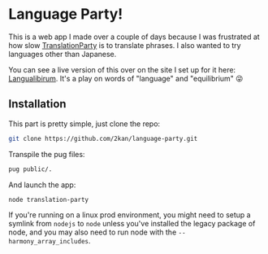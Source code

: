 # Language Party!

This is a web app I made over a couple of days because I was frustrated at how slow [TranslationParty](http://www.translationparty.com/) is to translate phrases. I also wanted to try languages other than Japanese.

You can see a live version of this over on the site I set up for it here: [Langualibirum](langualibrium.com). It's a play on words of "language" and "equilibrium" 😜

## Installation

This part is pretty simple, just clone the repo:
```sh
git clone https://github.com/2kan/language-party.git
```

Transpile the pug files:
```sh
pug public/.
```

And launch the app:
```sh
node translation-party
```

If you're running on a linux prod environment, you might need to setup a symlink from `nodejs` to `node` unless you've installed the legacy package of node, and you may also need to run node with the `--harmony_array_includes`.